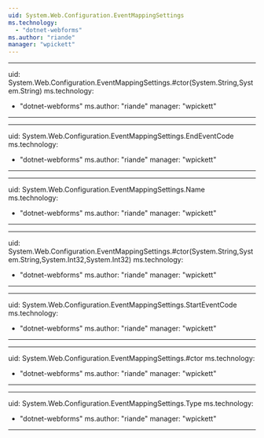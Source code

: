 ```yaml
---
uid: System.Web.Configuration.EventMappingSettings
ms.technology: 
  - "dotnet-webforms"
ms.author: "riande"
manager: "wpickett"
---
```


---
uid: System.Web.Configuration.EventMappingSettings.#ctor(System.String,System.String)
ms.technology: 
  - "dotnet-webforms"
ms.author: "riande"
manager: "wpickett"
---

---
uid: System.Web.Configuration.EventMappingSettings.EndEventCode
ms.technology: 
  - "dotnet-webforms"
ms.author: "riande"
manager: "wpickett"
---

---
uid: System.Web.Configuration.EventMappingSettings.Name
ms.technology: 
  - "dotnet-webforms"
ms.author: "riande"
manager: "wpickett"
---

---
uid: System.Web.Configuration.EventMappingSettings.#ctor(System.String,System.String,System.Int32,System.Int32)
ms.technology: 
  - "dotnet-webforms"
ms.author: "riande"
manager: "wpickett"
---

---
uid: System.Web.Configuration.EventMappingSettings.StartEventCode
ms.technology: 
  - "dotnet-webforms"
ms.author: "riande"
manager: "wpickett"
---

---
uid: System.Web.Configuration.EventMappingSettings.#ctor
ms.technology: 
  - "dotnet-webforms"
ms.author: "riande"
manager: "wpickett"
---

---
uid: System.Web.Configuration.EventMappingSettings.Type
ms.technology: 
  - "dotnet-webforms"
ms.author: "riande"
manager: "wpickett"
---
